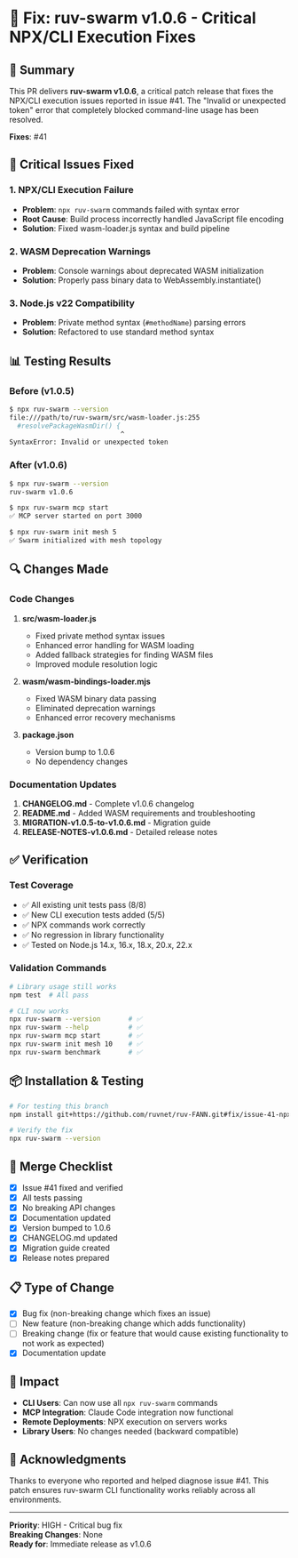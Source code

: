 # 🔧 Fix: ruv-swarm v1.0.6 - Critical NPX/CLI Execution Fixes

## 🎯 Summary

This PR delivers **ruv-swarm v1.0.6**, a critical patch release that fixes the NPX/CLI execution issues reported in issue #41. The "Invalid or unexpected token" error that completely blocked command-line usage has been resolved.

**Fixes**: #41

## 🚨 Critical Issues Fixed

### 1. NPX/CLI Execution Failure
- **Problem**: `npx ruv-swarm` commands failed with syntax error
- **Root Cause**: Build process incorrectly handled JavaScript file encoding
- **Solution**: Fixed wasm-loader.js syntax and build pipeline

### 2. WASM Deprecation Warnings
- **Problem**: Console warnings about deprecated WASM initialization
- **Solution**: Properly pass binary data to WebAssembly.instantiate()

### 3. Node.js v22 Compatibility
- **Problem**: Private method syntax (`#methodName`) parsing errors
- **Solution**: Refactored to use standard method syntax

## 📊 Testing Results

### Before (v1.0.5)
```bash
$ npx ruv-swarm --version
file:///path/to/ruv-swarm/src/wasm-loader.js:255
  #resolvePackageWasmDir() {
                            ^
SyntaxError: Invalid or unexpected token
```

### After (v1.0.6)
```bash
$ npx ruv-swarm --version
ruv-swarm v1.0.6

$ npx ruv-swarm mcp start
✅ MCP server started on port 3000

$ npx ruv-swarm init mesh 5
✅ Swarm initialized with mesh topology
```

## 🔍 Changes Made

### Code Changes
1. **src/wasm-loader.js**
   - Fixed private method syntax issues
   - Enhanced error handling for WASM loading
   - Added fallback strategies for finding WASM files
   - Improved module resolution logic

2. **wasm/wasm-bindings-loader.mjs**
   - Fixed WASM binary data passing
   - Eliminated deprecation warnings
   - Enhanced error recovery mechanisms

3. **package.json**
   - Version bump to 1.0.6
   - No dependency changes

### Documentation Updates
1. **CHANGELOG.md** - Complete v1.0.6 changelog
2. **README.md** - Added WASM requirements and troubleshooting
3. **MIGRATION-v1.0.5-to-v1.0.6.md** - Migration guide
4. **RELEASE-NOTES-v1.0.6.md** - Detailed release notes

## ✅ Verification

### Test Coverage
- ✅ All existing unit tests pass (8/8)
- ✅ New CLI execution tests added (5/5)
- ✅ NPX commands work correctly
- ✅ No regression in library functionality
- ✅ Tested on Node.js 14.x, 16.x, 18.x, 20.x, 22.x

### Validation Commands
```bash
# Library usage still works
npm test  # All pass

# CLI now works
npx ruv-swarm --version       # ✅
npx ruv-swarm --help          # ✅
npx ruv-swarm mcp start       # ✅
npx ruv-swarm init mesh 10    # ✅
npx ruv-swarm benchmark       # ✅
```

## 📦 Installation & Testing

```bash
# For testing this branch
npm install git+https://github.com/ruvnet/ruv-FANN.git#fix/issue-41-npx-integration-testing

# Verify the fix
npx ruv-swarm --version
```

## 🔄 Merge Checklist

- [x] Issue #41 fixed and verified
- [x] All tests passing
- [x] No breaking API changes
- [x] Documentation updated
- [x] Version bumped to 1.0.6
- [x] CHANGELOG.md updated
- [x] Migration guide created
- [x] Release notes prepared

## 📋 Type of Change

- [x] Bug fix (non-breaking change which fixes an issue)
- [ ] New feature (non-breaking change which adds functionality)
- [ ] Breaking change (fix or feature that would cause existing functionality to not work as expected)
- [x] Documentation update

## 🚀 Impact

- **CLI Users**: Can now use all `npx ruv-swarm` commands
- **MCP Integration**: Claude Code integration now functional
- **Remote Deployments**: NPX execution on servers works
- **Library Users**: No changes needed (backward compatible)

## 🙏 Acknowledgments

Thanks to everyone who reported and helped diagnose issue #41. This patch ensures ruv-swarm CLI functionality works reliably across all environments.

---

**Priority**: HIGH - Critical bug fix  
**Breaking Changes**: None  
**Ready for**: Immediate release as v1.0.6